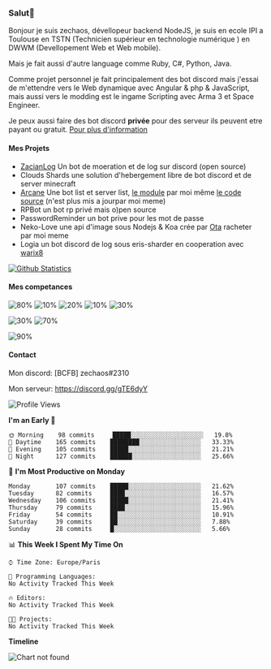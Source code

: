 ### Salut👋

Bonjour je suis zechaos, dévellopeur backend NodeJS, je suis en ecole IPI a Toulouse en TSTN (Technicien supérieur en technologie numérique ) en DWWM (Devellopement Web et Web mobile).

Mais je fait aussi d'autre language comme Ruby, C#, Python, Java.

Comme projet personnel je fait principalement des bot discord mais j'essai de m'ettendre vers le Web dynamique avec Angular & php & JavaScript, mais aussi vers le modding est le ingame Scripting avec Arma 3 et Space Engineer.

Je peux aussi faire des bot discord **privée** pour des serveur ils peuvent etre payant ou gratuit. [Pour plus d'information](https://github.com/zechaos031/zechaos031/blob/master/info/CustomBot.md)

#### Mes Projets
  - [ZacianLog](https://github.com/zechaos031/ZacianLogs) Un bot de moeration et de log sur discord (open source)
  - Clouds Shards une solution d'hebergement libre de bot discord et de server minecraft
  - [Arcane](https://arcane-center.xyz/) Une bot list et server list, [le module](https://www.npmjs.com/package/abcapi) par moi même [le code source](https://github.com/Arcane-Bot-Center/abcAPI) (n'est plus mis a jourpar moi meme)
  - RPBot un bot rp privé mais o)pen source
  - PasswordReminder un bot prive pour les mot de passe
  - Neko-Love une api d'image sous Nodejs & Koa crée par [Ota](https://github.com/Steven-Debande) racheter par moi meme
  - Logia un bot discord de log sous eris-sharder en cooperation avec [warix8](https://github.com/warix8)



[![Github Statistics](https://github-readme-stats.vercel.app/api?username=zechaos031&theme=radical)](https://github.com/anuraghazra/github-readme-stats)


#### Mes competances

![80%](https://progress-bar.dev/80?title=JavaScript) ![10%](https://progress-bar.dev/10?title=Ruby) ![20%](https://progress-bar.dev/20?title=Python) ![10%](https://progress-bar.dev/10?title=C\#) ![30%](https://progress-bar.dev/30?title=TypeScript)

![30%](https://progress-bar.dev/30?title=Linux) ![70%](https://progress-bar.dev/70?title=Windows)

![90%](https://progress-bar.dev/90?title=Hardware)

#### Contact
Mon discord: [BCFB] zechaos#2310

Mon serveur: https://discord.gg/gTE6dyY
<!--START_SECTION:waka-->
![Profile Views](http://img.shields.io/badge/Profile%20Views-8-blue)

**I'm an Early 🐤** 

```text
🌞 Morning    98 commits     █████░░░░░░░░░░░░░░░░░░░░   19.8% 
🌆 Daytime    165 commits    ████████░░░░░░░░░░░░░░░░░   33.33% 
🌃 Evening    105 commits    █████░░░░░░░░░░░░░░░░░░░░   21.21% 
🌙 Night      127 commits    ██████░░░░░░░░░░░░░░░░░░░   25.66%

```
📅 **I'm Most Productive on Monday** 

```text
Monday       107 commits    █████░░░░░░░░░░░░░░░░░░░░   21.62% 
Tuesday      82 commits     ████░░░░░░░░░░░░░░░░░░░░░   16.57% 
Wednesday    106 commits    █████░░░░░░░░░░░░░░░░░░░░   21.41% 
Thursday     79 commits     ████░░░░░░░░░░░░░░░░░░░░░   15.96% 
Friday       54 commits     ██░░░░░░░░░░░░░░░░░░░░░░░   10.91% 
Saturday     39 commits     ██░░░░░░░░░░░░░░░░░░░░░░░   7.88% 
Sunday       28 commits     █░░░░░░░░░░░░░░░░░░░░░░░░   5.66%

```


📊 **This Week I Spent My Time On** 

```text
⌚︎ Time Zone: Europe/Paris

💬 Programming Languages: 
No Activity Tracked This Week

🔥 Editors: 
No Activity Tracked This Week

🐱‍💻 Projects: 
No Activity Tracked This Week

```

**Timeline**

![Chart not found](https://github.com/zechaos031/zechaos031/blob/master/charts/bar_graph.png) 


<!--END_SECTION:waka-->
